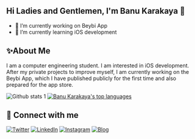 ## Hi Ladies and Gentlemen, I'm Banu Karakaya 👋

- 🔭 I’m currently working on Beybi App
- 🌱 I’m currently learning iOS development

## ✨About Me

I am a computer engineering student. I am interested in iOS development. After my private projects to improve myself, I am currently working on the Beybi App, which I have published publicly for the first time and also prepared for the app store.

![Github stats 1](https://github-readme-stats.vercel.app/api?username=BanuKarakaya&show_icons=true&theme=catppuccin_latte) 
 [![Banu Karakaya's top languages](https://github-readme-stats.vercel.app/api/top-langs/?username=BanuKarakaya&theme=catppuccin_latte)](https://github.com/BanuKarakaya/github-readme-stats)
  
  ## 🔗 Connect with me

[![Twitter](https://img.shields.io/badge/X-1DA1F2?style=for-the-badge&logo=x&logoColor=white)](https://x.com/NrbnKarakaya)
[![LinkedIn](https://img.shields.io/badge/LinkedIn-0077B5?style=for-the-badge&logo=linkedin&logoColor=white)](https://linkedin.com/in/BanuKarakaya)
[![Instagram](https://img.shields.io/badge/Instagram-E4405F?style=for-the-badge&logo=instagram&logoColor=white)](https://instagram.com/karakayanurbanu)
[![Blog](https://img.shields.io/badge/-Blog-FF5722?style=flat&logo=blogger&logoColor=white)](https://banukarakaya.com)



 


